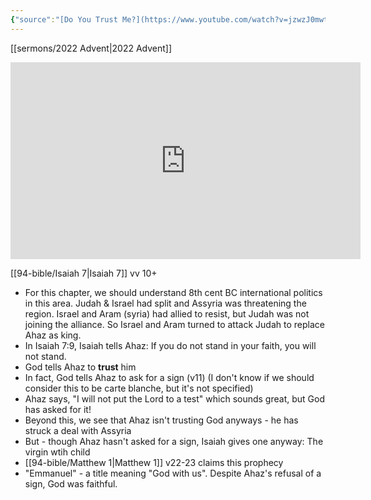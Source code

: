 ```yaml
---
{"source":"[Do You Trust Me?](https://www.youtube.com/watch?v=jzwzJ0mwtKU)","clipped":"2022-12-22","dg-publish":true,"grade":2,"permalink":"/sermons/2022-12-22-do-you-trust-me/","dgPassFrontmatter":true}
---
```



[[sermons/2022 Advent\|2022 Advent]]

<iframe width="560" height="315" src="https://www.youtube.com/embed/jzwzJ0mwtKU" title="YouTube video player" frameborder="0" allow="accelerometer; autoplay; clipboard-write; encrypted-media; gyroscope; picture-in-picture" allowfullscreen></iframe>

[[94-bible/Isaiah 7\|Isaiah 7]] vv 10+

* For this chapter, we should understand 8th cent BC international politics in this area. Judah & Israel had split and Assyria was threatening the region. Israel and Aram (syria) had allied to resist, but Judah was not joining the alliance. So Israel and Aram turned to attack Judah to replace Ahaz as king.
* In Isaiah 7:9, Isaiah tells Ahaz: If you do not stand in your faith, you will not stand.
* God tells Ahaz to **trust** him
* In fact, God tells Ahaz to ask for a sign (v11) (I don't know if we should consider this to be carte blanche, but it's not specified)
* Ahaz says, "I will not put the Lord to a test" which sounds great, but God has asked for it!
* Beyond this, we see that Ahaz isn't trusting God anyways - he has struck a deal with Assyria
* But - though Ahaz hasn't asked for a sign, Isaiah gives one anyway: The virgin wtih child
* [[94-bible/Matthew 1\|Matthew 1]] v22-23 claims this prophecy 
* "Emmanuel" - a title meaning "God with us". Despite Ahaz's refusal of a sign, God was faithful.